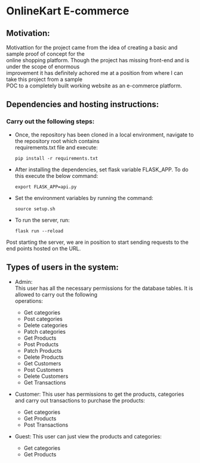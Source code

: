 # OnlineKart E-commerce

## Motivation:
  Motivattion for the project came from the idea of creating a basic and sample proof of concept for the      
  online shopping platform. Though the project has missing front-end and is under the scope of enormous     
  improvement it has definitely achored me at a position from where I can take this project from a sample   
  POC to a completely built working website as an e-commerce platform.  

## Dependencies and hosting instructions:
### Carry out the following steps:
  * Once, the repository has been cloned in a local environment, navigate to the repository root which contains  
    requirements.txt file and execute:  
    ```
    pip install -r requirements.txt
    ```  
  * After installing the dependencies, set flask variable FLASK_APP. To do this execute the below command:  
    ```
    export FLASK_APP=api.py
    ```
  * Set the environment variables by running the command:  
    ```
    source setup.sh
    ```
  * To run the server, run:  
    ```
    flask run --reload
    ```

  Post starting the server, we are in position to start sending requests to the end points hosted on the URL.

## Types of users in the system:
  * Admin:  
    This user has all the necessary permissions for the database tables. It is allowed to carry out the following  
    operations:  
      * Get categories
      * Post categories
      * Delete categories
      * Patch categories
      * Get Products
      * Post Products
      * Patch Products
      * Delete Products
      * Get Customers
      * Post Customers
      * Delete Customers
      * Get Transactions

  * Customer:
    This user has permissions to get the products, categories and carry out transactions to purchase the products:  
      * Get categories
      * Get Products
      * Post Transactions

  * Guest:
    This user can just view the products and categories:  
      * Get categories
      * Get Products

